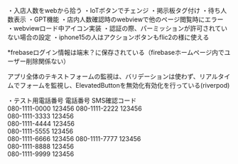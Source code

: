 ・入店人数をwebから拾う
・IoTボタンでチェンジ
・掲示板タグ付け
・待ち人数表示
・GPT機能
・店内人数確認時のwebviewで他のページ閲覧時にエラー
・webviewロード中アイコン実装
・認証の際、パーミッションが許可されていない場合の設定
・iphone15の人はアクションボタンもflic2の様に使える

*frebaseログイン情報は端末？に保存されている（firebaseホームページ内でユーザー削除関係ない）

アプリ全体のテキストフォームの監視は、バリデーションは使わず、リアルタイムでフォームを監視し、ElevatedButtonを無効化有効化を行っている(riverpod)








・テスト用電話番号
電話番号	SMS確認コード	
080-1111-0000	123456
080-1111-2222	123456	
080-1111-3333	123456	
080-1111-4444	123456	
080-1111-5555	123456	
080-1111-6666	123456
080-1111-7777	123456	
080-1111-8888	123456	
080-1111-9999	123456		

